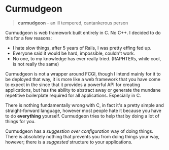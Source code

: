 # Curmudgeon

> **curmudgeon** - an ill tempered, cantankerous person

Curmudgeon is web framework built entirely in C. No C++. I decided to do this for a few reasons:

* I hate slow things, after 5 years of Rails, I was pretty effing fed up.
* Everyone said it would be hard, impossible, couldn't work.
* No one, to my knowledge has ever really tried. (RAPHTERs, while cool, is not really the same)

Curmudgeon is not a wrapper around FCGI, though I intend mainly for it to be deployed that
way, it is more like a web framework that you have come to expect in the since that it
provides a powerful API for creating applications, but has the ability to abstract away
or generate the mundane repetitive boilerplate required for all applications. Especially
in C.

There is nothing fundamentally wrong with C, in fact it's a pretty simple and straight-forward
language, however most people hate it because you have to do **everything** yourself.
Curmudgeon tries to help that by doing a lot of things for you.

Curmudgeon has a *suggestion over configuration* way of doing things. There is absolutely
nothing that prevents you from doing things your way, however; there is a *suggested* structure
to your applications.

